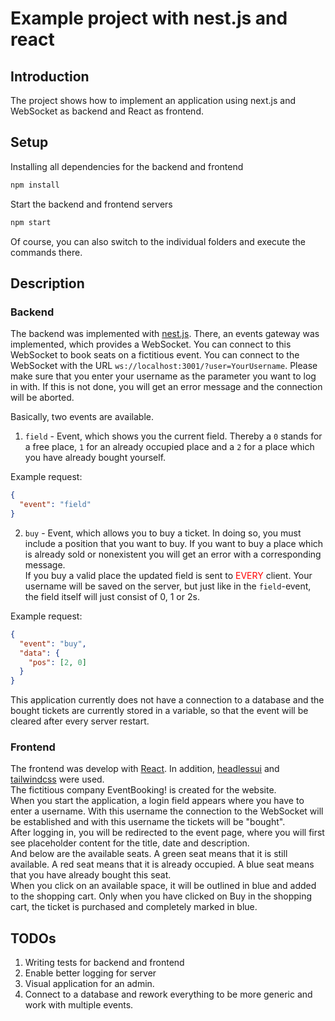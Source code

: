 # Example project with nest.js and react

## Introduction

The project shows how to implement an application using next.js and WebSocket as backend and React as frontend.

## Setup

Installing all dependencies for the backend and frontend

```bash
npm install
```

Start the backend and frontend servers

```bash
npm start
```

Of course, you can also switch to the individual folders and execute the commands there.

## Description

### Backend

The backend was implemented with [nest.js](https://nestjs.com/). There, an events gateway was implemented, which provides a WebSocket. You can connect to this WebSocket to book seats on a fictitious event. You can connect to the WebSocket with the URL `ws://localhost:3001/?user=YourUsername`. Please make sure that you enter your username as the parameter you want to log in with. If this is not done, you will get an error message and the connection will be aborted.

Basically, two events are available.

1. `field` - Event, which shows you the current field. Thereby a `0` stands for a free place, `1` for an already occupied place and a `2` for a place which you have already bought yourself.

Example request:

```json
{
  "event": "field"
}
```

2. `buy` - Event, which allows you to buy a ticket. In doing so, you must include a position that you want to buy. If you want to buy a place which is already sold or nonexistent you will get an error with a corresponding message.
   <br>
   If you buy a valid place the updated field is sent to <span style="color: red;">EVERY</span> client. Your username will be saved on the server, but just like in the `field`-event, the field itself will just consist of 0, 1 or 2s.

Example request:

```json
{
  "event": "buy",
  "data": {
    "pos": [2, 0]
  }
}
```

This application currently does not have a connection to a database and the bought tickets are currently stored in a variable, so that the event will be cleared after every server restart.

### Frontend

The frontend was develop with [React](https://reactjs.org/). In addition, [headlessui](https://headlessui.dev/) and [tailwindcss](https://tailwindcss.com/) were used.
<br>
The fictitious company EventBooking! is created for the website.
<br>
When you start the application, a login field appears where you have to enter a username. With this username the connection to the WebSocket will be established and with this username the tickets will be "bought".
<br>
After logging in, you will be redirected to the event page, where you will first see placeholder content for the title, date and description.
<br>
And below are the available seats. A green seat means that it is still available. A red seat means that it is already occupied. A blue seat means that you have already bought this seat.
<br>
When you click on an available space, it will be outlined in blue and added to the shopping cart. Only when you have clicked on Buy in the shopping cart, the ticket is purchased and completely marked in blue.

## TODOs

1. Writing tests for backend and frontend
2. Enable better logging for server
3. Visual application for an admin.
4. Connect to a database and rework everything to be more generic and work with multiple events.
